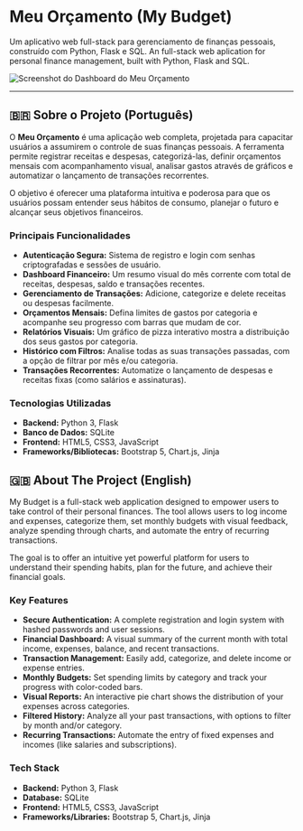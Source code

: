 # Meu Orçamento (My Budget)

Um aplicativo web full-stack para gerenciamento de finanças pessoais, construído com Python, Flask e SQL.
An full-stack web aplication for personal finance management, built with Python, Flask and SQL.

![Screenshot do Dashboard do Meu Orçamento](https://i.imgur.com/jHT4RNr.png)

---

## 🇧🇷 Sobre o Projeto (Português)

O **Meu Orçamento** é uma aplicação web completa, projetada para capacitar usuários a assumirem o controle de suas finanças pessoais. A ferramenta permite registrar receitas e despesas, categorizá-las, definir orçamentos mensais com acompanhamento visual, analisar gastos através de gráficos e automatizar o lançamento de transações recorrentes.

O objetivo é oferecer uma plataforma intuitiva e poderosa para que os usuários possam entender seus hábitos de consumo, planejar o futuro e alcançar seus objetivos financeiros.

### Principais Funcionalidades

* **Autenticação Segura:** Sistema de registro e login com senhas criptografadas e sessões de usuário.
* **Dashboard Financeiro:** Um resumo visual do mês corrente com total de receitas, despesas, saldo e transações recentes.
* **Gerenciamento de Transações:** Adicione, categorize e delete receitas ou despesas facilmente.
* **Orçamentos Mensais:** Defina limites de gastos por categoria e acompanhe seu progresso com barras que mudam de cor.
* **Relatórios Visuais:** Um gráfico de pizza interativo mostra a distribuição dos seus gastos por categoria.
* **Histórico com Filtros:** Analise todas as suas transações passadas, com a opção de filtrar por mês e/ou categoria.
* **Transações Recorrentes:** Automatize o lançamento de despesas e receitas fixas (como salários e assinaturas).

### Tecnologias Utilizadas

* **Backend:** Python 3, Flask
* **Banco de Dados:** SQLite
* **Frontend:** HTML5, CSS3, JavaScript
* **Frameworks/Bibliotecas:** Bootstrap 5, Chart.js, Jinja


## 🇬🇧 About The Project (English)

My Budget is a full-stack web application designed to empower users to take control of their personal finances. The tool allows users to log income and expenses, categorize them, set monthly budgets with visual feedback, analyze spending through charts, and automate the entry of recurring transactions.

The goal is to offer an intuitive yet powerful platform for users to understand their spending habits, plan for the future, and achieve their financial goals.

### Key Features

* **Secure Authentication:** A complete registration and login system with hashed passwords and user sessions.
* **Financial Dashboard:** A visual summary of the current month with total income, expenses, balance, and recent transactions.
* **Transaction Management:** Easily add, categorize, and delete income or expense entries.
* **Monthly Budgets:** Set spending limits by category and track your progress with color-coded bars.
* **Visual Reports:** An interactive pie chart shows the distribution of your expenses across categories.
* **Filtered History:** Analyze all your past transactions, with options to filter by month and/or category.
* **Recurring Transactions:** Automate the entry of fixed expenses and incomes (like salaries and subscriptions).

### Tech Stack

* **Backend:** Python 3, Flask
* **Database:** SQLite
* **Frontend:** HTML5, CSS3, JavaScript
* **Frameworks/Libraries:** Bootstrap 5, Chart.js, Jinja
